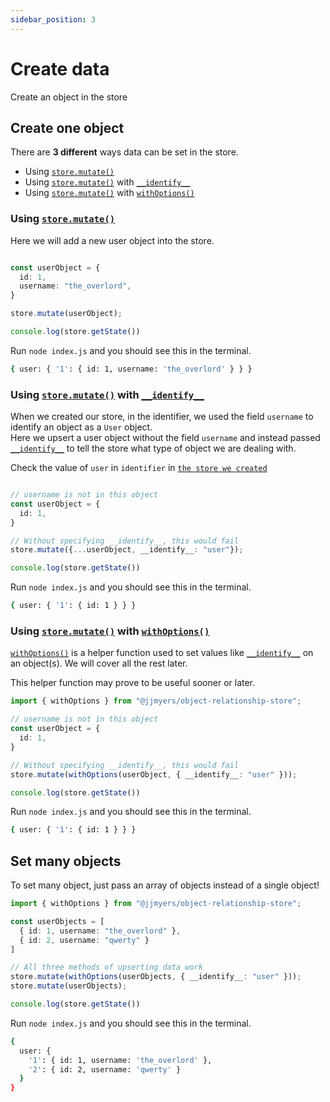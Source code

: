 ```yaml
---
sidebar_position: 3
---
```




# Create data

Create an object in the store



## Create one object

There are **3 different** ways data can be set in the store.
- Using [`store.mutate()`](../apis/store.mutate)
- Using [`store.mutate()`](../apis/store.mutate) with [`__identify__`](../apis/store.mutate#__identify__)
- Using [`store.mutate()`](../apis/store.mutate) with [`withOptions()`](../apis/withOptions) 



### Using [`store.mutate()`](../apis/store.mutate)

Here we will add a new user object into the store.

```ts title="example-project/index.js"

const userObject = {
  id: 1,
  username: "the_overlord",
}

store.mutate(userObject);

console.log(store.getState())
```

Run `node index.js` and you should see this in the terminal.
```bash
{ user: { '1': { id: 1, username: 'the_overlord' } } }
```



### Using [`store.mutate()`](../apis/store.mutate) with [`__identify__`](../apis/store.mutate#__identify__)

When we created our store, in the identifier, we used the field `username`
to identify an object as a `User` object.  
Here we upsert a user object without the field `username` and instead passed [`__identify__`](../apis/store.mutate#__identify__) to tell
the store what type of object we are dealing with.

Check the value of `user` in `identifier` in [`the store we created`](./create-a-store#create-the-store)
```ts title="example-project/index.js"

// username is not in this object
const userObject = {
  id: 1,
}

// Without specifying __identify__, this would fail
store.mutate({...userObject, __identify__: "user"});

console.log(store.getState())
```

Run `node index.js` and you should see this in the terminal.
```bash
{ user: { '1': { id: 1 } } }
```



### Using [`store.mutate()`](../apis/store.mutate) with [`withOptions()`](../apis/withOptions)

[`withOptions()`](../apis/withOptions) is a helper function used to set values like [`__identify__`](../apis/store.mutate#__identify__) 
on an object(s). We will cover all the rest later.

This helper function may prove to be useful sooner or later.

```ts title="example-project/index.js"
import { withOptions } from "@jjmyers/object-relationship-store";

// username is not in this object
const userObject = {
  id: 1,
}

// Without specifying __identify__, this would fail
store.mutate(withOptions(userObject, { __identify__: "user" }));

console.log(store.getState())
```

Run `node index.js` and you should see this in the terminal.
```bash
{ user: { '1': { id: 1 } } }
```

## Set many objects

To set many object, just pass an array of objects instead of a single object!

```ts title="example-project/index.js"
import { withOptions } from "@jjmyers/object-relationship-store";

const userObjects = [
  { id: 1, username: "the_overlord" },
  { id: 2, username: "qwerty" }
]

// All three methods of upserting data work
store.mutate(withOptions(userObjects, { __identify__: "user" }));
store.mutate(userObjects);

console.log(store.getState())
```

Run `node index.js` and you should see this in the terminal.
```bash
{
  user: {
    '1': { id: 1, username: 'the_overlord' },
    '2': { id: 2, username: 'qwerty' }
  }
}
```